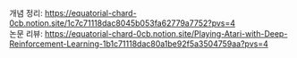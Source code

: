 개념 정리: https://equatorial-chard-0cb.notion.site/1c7c71118dac8045b053fa62779a7752?pvs=4 <br>
논문 리뷰: https://equatorial-chard-0cb.notion.site/Playing-Atari-with-Deep-Reinforcement-Learning-1b1c71118dac80a1be92f5a3504759aa?pvs=4
